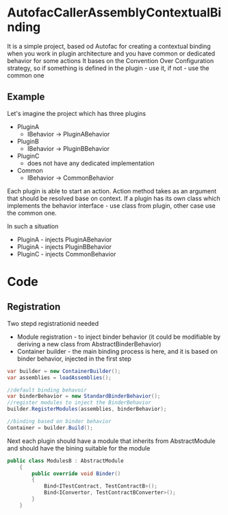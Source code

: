 # AutofacCallerAssemblyContextualBinding
It is a simple project, based od Autofac for creating a contextual binding when you work in plugin architecture and you have common or dedicated behavior for some actions
It bases on the Convention Over Configuration strategy, so if something is defined in the plugin - use it, if not - use the common one

## Example
Let's imagine the project which has three plugins
* PluginA
    * IBehavior -> PluginABehavior 
* PluginB
    * IBehavior -> PluginBBehavior 
* PluginC
   * does not have any dedicated implementation
* Common
    * IBehavior -> CommonBehavior

Each plugin is able to start an action.
Action method takes as an argument that should be resolved base on context. 
If a plugin has its own class which implements the behavior interface - use class from plugin, other case use the common one.

In such a situation
* PluginA - injects PluginABehavior
* PluginA - injects PluginBBehavior
* PluginC - injects CommonBehavior 

# Code
## Registration
Two stepd registrationid needed
* Module registration - to inject binder behavior (it could be modifiable by deriving a new class from AbstractBinderBehavior)
* Container builder - the main binding process is here, and it is based on binder behavior, injected in the first step
```csharp
var builder = new ContainerBuilder();
var assemblies = loadAssemblies();

//default binding behavoir
var binderBehavior = new StandardBinderBehavior();
//register modules to inject the BinderBehavior
builder.RegisterModules(assemblies, binderBehavior);

//binding based on binder behavior
Container = builder.Build();
```
Next each plugin should have a module that inherits from AbstractModule and should have the bining suitable for the module

```csharp
public class ModulesB : AbstractModule
    {
        public override void Binder()
        {
            Bind<ITestContract, TestContractB>();
            Bind<IConvertor, TestContractBConverter>();
        }
    }
 ```
